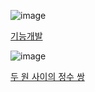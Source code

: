 ![image](https://github.com/koreaIT-study/programmers/assets/92290312/82f85cec-88e3-4c7d-afdd-dcb12de4b239)


[기능개발](https://school.programmers.co.kr/learn/courses/30/lessons/42586)

![image](https://github.com/koreaIT-study/programmers/assets/92290312/c0676424-d79a-44fb-bb30-cfa70b8ea303)

[두 원 사이의 정수 쌍](https://school.programmers.co.kr/learn/courses/30/lessons/181187)
